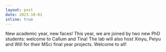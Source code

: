 ```yaml
---
layout: post
date: 2023-10-01
inline: true
---
```


New academic year, new faces! This year, we are joined by two new PhD students: welcome to Callum and Tina! The lab will also host Xinyu, Peiyu and Will for their MSci final year projects. Welcome to all! 